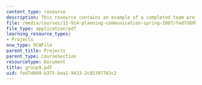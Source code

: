 ```yaml
---
content_type: resource
description: This resource contains an example of a completed team project.
file: /media/courses/11-914-planning-communication-spring-2007/fed7d899b375bea194332c85397763c2_group9.pdf
file_type: application/pdf
learning_resource_types:
- Projects
ocw_type: OCWFile
parent_title: Projects
parent_type: CourseSection
resourcetype: Document
title: group9.pdf
uid: fed7d899-b375-bea1-9433-2c85397763c2
---
```


